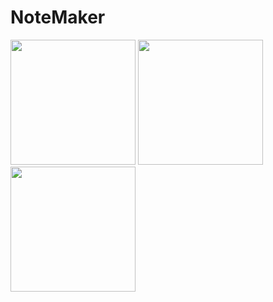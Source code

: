 # NoteMaker

<img src="https://user-images.githubusercontent.com/88718312/138225134-83b8b920-5469-4376-8218-9600d9320922.jpg" width="200">
<img src="https://user-images.githubusercontent.com/88718312/138225149-f2182d1b-39cc-465c-83cb-6bbf1fdc6e3d.jpg" width="200">
<img src="https://user-images.githubusercontent.com/88718312/138225149-f2182d1b-39cc-465c-83cb-6bbf1fdc6e3d.jpg" width="200">
